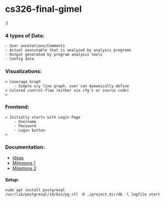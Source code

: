 # cs326-final-gimel
:)

### 4 types of Data:

    - User annotations/Comments
    - Actual executable that is analyzed by analysis programs
    - Output generated by program analysis tools 
    - Config data

### Visualizations:

    > Coverage Graph
        - Simple x/y line graph, user can dymanically define 
    > Colored control-flow (either via cfg's or source code)
    > 

### Frontend:

    > Initially starts with Login Page
        - Username
        - Password
        - Login button
    > 

### Documentation:

-   [Ideas](docs/ideas.md)
-   [Milestone 1](docs/milestone1.md)
-   [Milestone 2](docs/milestone2.md)


#### Setup:
```
sudo apt install postgresql
/usr/lib/postgresql/14/bin/pg_ctl -D ./project_dir/db -l logfile start
```
